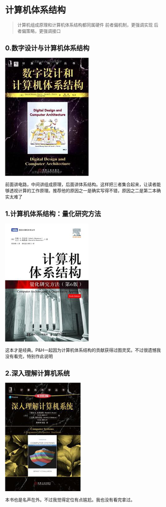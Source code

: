 # 计算机体系结构
> 计算机组成原理和计算机体系结构都同属硬件
> 前者偏机制，更强调实现
> 后者偏策略，更强调接口

## 0.数字设计与计算机体系结构
![数字设计与计算机体系结构](./0.数字设计与计算机体系结构.jpg)

前面讲电路，中间讲组成原理，后面讲体系结构。这样把三者集合起来，让读者能够透视计算的工作原理。推荐他的原因之一是确实写得不错，原因之二是第二本确实太难了

## 1.计算机体系结构：量化研究方法

![计算机体系结构：量化研究方法](./1.计算机体系结构：量化研究方法.jpg)

这本才是经典。P&H一起因为计算机体系结构的贡献获得过图灵奖。不过很遗憾我没有看完，特别作此说明

## 2.深入理解计算机系统
![深入理解计算机系统](./2.深入理解计算机系统.jpg)

本书也是名声在外。不过我觉得定位有点尴尬。我也没有看完拿过。
